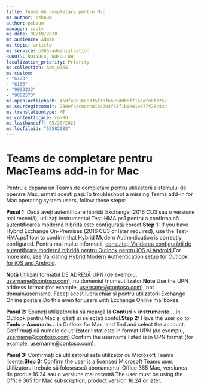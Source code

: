 ```yaml
---
title: Teams de completare pentru Mac
ms.author: pebaum
author: pebaum
manager: scotv
ms.date: 08/10/2020
ms.audience: Admin
ms.topic: article
ms.service: o365-administration
ROBOTS: NOINDEX, NOFOLLOW
localization_priority: Priority
ms.collection: Adm_O365
ms.custom:
- "6173"
- "6166"
- "9003233"
- "9002573"
ms.openlocfilehash: 45df4381688335f10f6699d8b5ff1aaafd6f7257
ms.sourcegitcommit: 730efbac8eec016b2b4f83f1b0e01e077f28c444
ms.translationtype: MT
ms.contentlocale: ro-RO
ms.lasthandoff: 05/20/2021
ms.locfileid: "52582082"
---
```

# <a name="teams-add-in-for-mac"></a><span data-ttu-id="e6fad-102">Teams de completare pentru Mac</span><span class="sxs-lookup"><span data-stu-id="e6fad-102">Teams add-in for Mac</span></span>

<span data-ttu-id="e6fad-103">Pentru a depana un Teams de completare pentru utilizatorii sistemului de operare Mac, urmați acești pași:</span><span class="sxs-lookup"><span data-stu-id="e6fad-103">To troubleshoot a missing Teams add-in for Mac operating system users, follow these steps:</span></span>

<span data-ttu-id="e6fad-104">**Pasul 1:** Dacă aveți autentificare hibridă Exchange (2016 CU3 sau o versiune mai recentă), utilizați instrumentul Test-HMA.ps1 pentru a confirma că autentificarea modernă hibridă este configurată corect.</span><span class="sxs-lookup"><span data-stu-id="e6fad-104">**Step 1:** If you have Hybrid Exchange On-Premises (2016 CU3 or later required), use the Test-HMA.ps1 tool to confirm that Hybrid Modern Authentication is correctly configured.</span></span> <span data-ttu-id="e6fad-105">Pentru mai multe informații, [consultați Validarea configurării de autentificare modernă hibridă pentru Outlook pentru iOS și Android.](https://aka.ms/TestHMAEAS)</span><span class="sxs-lookup"><span data-stu-id="e6fad-105">For more info, see [Validating Hybrid Modern Authentication setup for Outlook for iOS and Android](https://aka.ms/TestHMAEAS).</span></span>  

<span data-ttu-id="e6fad-106">**Notă** Utilizați formatul DE ADRESĂ UPN (de exemplu, [username@contoso.com](mailto:username@contoso.com)), nu domeniul \numeutilizator.</span><span class="sxs-lookup"><span data-stu-id="e6fad-106">**Note** Use the UPN address format (for example, [username@contoso.com](mailto:username@contoso.com)), not domain\username.</span></span> <span data-ttu-id="e6fad-107">Faceți acest lucru chiar și pentru utilizatorii Exchange Online poștale.</span><span class="sxs-lookup"><span data-stu-id="e6fad-107">Do this even for users with Exchange Online mailboxes.</span></span>

<span data-ttu-id="e6fad-108">**Pasul 2:** Spuneți utilizatorului să meargă **la Conturi**  >  **instrumente...** în Outlook pentru Mac și găsiți și selectați contul.</span><span class="sxs-lookup"><span data-stu-id="e6fad-108">**Step 2:** Have the user go to **Tools** > **Accounts**... in Outlook for Mac, and find and select the account.</span></span> <span data-ttu-id="e6fad-109">Confirmați că numele de utilizator listat este în format UPN (de exemplu, [username@contoso.com](mailto:username@contoso.com)).</span><span class="sxs-lookup"><span data-stu-id="e6fad-109">Confirm the username listed is in UPN format (for example, [username@contoso.com](mailto:username@contoso.com)).</span></span>

<span data-ttu-id="e6fad-110">**Pasul 3:** Confirmați că utilizatorul este utilizator cu Microsoft Teams licențe.</span><span class="sxs-lookup"><span data-stu-id="e6fad-110">**Step 3:** Confirm the user is a licensed Microsoft Teams user.</span></span> <span data-ttu-id="e6fad-111">Utilizatorul trebuie să folosească abonamentul Office 365 Mac, versiunea de produs 16.24 sau o versiune mai recentă.</span><span class="sxs-lookup"><span data-stu-id="e6fad-111">The user must be using the Office 365 for Mac subscription, product version 16.24 or later.</span></span>